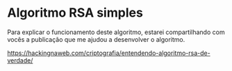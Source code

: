 # Algoritmo RSA simples

Para explicar o funcionamento deste algoritmo, estarei compartilhando com vocês a publicação que me ajudou a desenvolver o algoritmo.

https://hackingnaweb.com/criptografia/entendendo-algoritmo-rsa-de-verdade/
